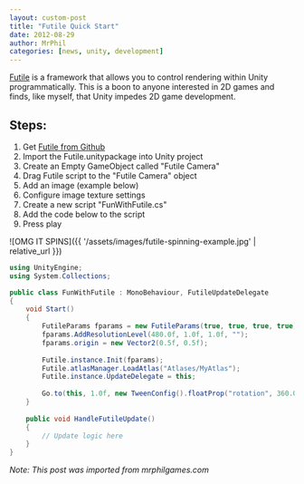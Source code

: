 ```yaml
---
layout: custom-post
title: "Futile Quick Start"
date: 2012-08-29
author: MrPhil
categories: [news, unity, development]
---
```


[Futile](http://struct.ca/futile/) is a framework that allows you to control rendering within Unity programmatically. This is a boon to anyone interested in 2D games and finds, like myself, that Unity impedes 2D game development.

## Steps:

1. Get [Futile from Github](http://github.com/MattRix/Futile)
2. Import the Futile.unitypackage into Unity project
3. Create an Empty GameObject called "Futile Camera"
4. Drag Futile script to the "Futile Camera" object
5. Add an image (example below)
6. Configure image texture settings
7. Create a new script "FunWithFutile.cs"
8. Add the code below to the script
9. Press play

![OMG IT SPINS]({{ '/assets/images/futile-spinning-example.jpg' | relative_url }})

```csharp
using UnityEngine;
using System.Collections;

public class FunWithFutile : MonoBehaviour, FutileUpdateDelegate
{
    void Start()
    {
        FutileParams fparams = new FutileParams(true, true, true, true);
        fparams.AddResolutionLevel(480.0f, 1.0f, 1.0f, "");
        fparams.origin = new Vector2(0.5f, 0.5f);
        
        Futile.instance.Init(fparams);
        Futile.atlasManager.LoadAtlas("Atlases/MyAtlas");
        Futile.instance.UpdateDelegate = this;
        
        Go.to(this, 1.0f, new TweenConfig().floatProp("rotation", 360.0f).setIterations(-1));
    }
    
    public void HandleFutileUpdate()
    {
        // Update logic here
    }
}
```

*Note: This post was imported from mrphilgames.com*